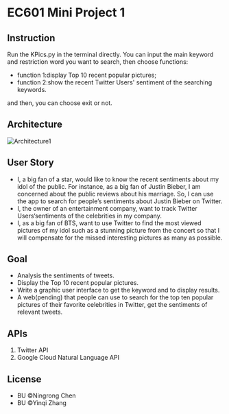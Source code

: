 # EC601 Mini Project 1

## Instruction
Run the KPics.py in the terminal directly. 
You can input the main keyword and restriction word you want to search, then choose functions:
* function 1:display Top 10 recent popular pictures; 
* function 2:show the recent Twitter Users' sentiment of the searching keywords.

and then, you can choose exit or not.

## Architecture
![Architecture1](https://user-images.githubusercontent.com/9766409/65399573-7420a580-dd8b-11e9-8d33-74eec6f7e176.png)


## User Story
* I, a big fan of a star, would like to know the recent sentiments about my idol of the public. For instance, as a big fan of Justin Bieber, I am concerned about the public reviews about his marriage. So, I can use the app to search for people’s sentiments about Justin Bieber on Twitter.
* I, the owner of an entertainment company, want to track Twitter Users‘sentiments of the celebrities in my company.
* I, as a big fan of BTS, want to use Twitter to find the most viewed pictures of my idol such as a stunning picture from the concert so that I will compensate for the missed interesting pictures as many as possible.


## Goal
* Analysis the sentiments of tweets.
* Display the Top 10 recent popular pictures.
* Write a graphic user interface to get the keyword and to display results.
* A web(pending) that people can use to search for the top ten popular pictures of their favorite celebrities in Twitter, get the sentiments of relevant tweets.

## APIs
1. Twitter API
2. Google Cloud Natural Language API

## License
* BU ©Ningrong Chen
* BU ©Yinqi Zhang

